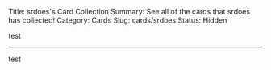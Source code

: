 Title: srdoes's Card Collection
Summary: See all of the cards that srdoes has collected!
Category: Cards
Slug: cards/srdoes
Status: Hidden

test

---
test